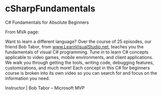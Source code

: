 # cSharpFundamentals
C# Fundamentals for Absolute Beginners

From MVA page:

Want to learn a different language? Over the course of 25 episodes, our friend Bob Tabor, from www.LearnVisualStudio.net, teaches you the fundamentals of visual C# programming. Tune in to learn C# concepts applicable to video games, mobile environments, and client applications. We walk you through getting the tools, writing code, debugging features, customizations, and much more! Each concept in this C# for beginners course is broken into its own video so you can search for and focus on the information you need.

Instructor | Bob Tabor – Microsoft MVP
